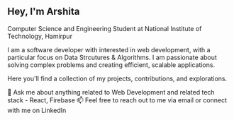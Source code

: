 ## Hey, I'm Arshita
Computer Science and Engineering Student at National Institute of Technology, Hamirpur

I am a  software developer with interested in web development, with a particular focus on Data Strcutures & Algorithms. I am passionate about solving complex problems and creating efficient, scalable applications.

Here you'll find a collection of my projects, contributions, and explorations.

💬 Ask me about anything related to Web Development and related tech stack - React, Firebase
📫 Feel free to reach out to me via email or connect with me on LinkedIn
